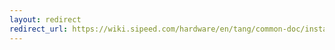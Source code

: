 ```yaml
---
layout: redirect
redirect_url: https://wiki.sipeed.com/hardware/en/tang/common-doc/install-the-ide.html
---
```

